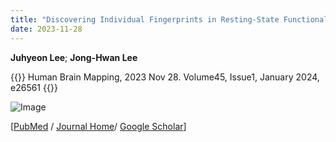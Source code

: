 ```yaml
---
title: "Discovering Individual Fingerprints in Resting-State Functional Connectivity using Deep Neural Networks"
date: 2023-11-28
---
```


**Juhyeon Lee**; **Jong-Hwan Lee**

{{<format bright-green>}}
Human Brain Mapping, 2023 Nov 28. Volume45, Issue1, January 2024, e26561
{{</format>}}

![Image](//bspl.korea.ac.kr/Board/Lab_News/2023/2023_Lee_and_Lee_HBM.tif)

[[PubMed](https://pubmed.ncbi.nlm.nih.gov/38096866/) /
[Journal Home](https://onlinelibrary.wiley.com/doi/full/10.1002/hbm.26561)/
[Google Scholar](https://scholar.google.com/scholar?hl=en&as_sdt=0%2C22&q=Discovering+Individual+Fingerprints+in+Resting-State+Functional+Connectivity+using+Deep+Neural+Networks&btnG=)]
